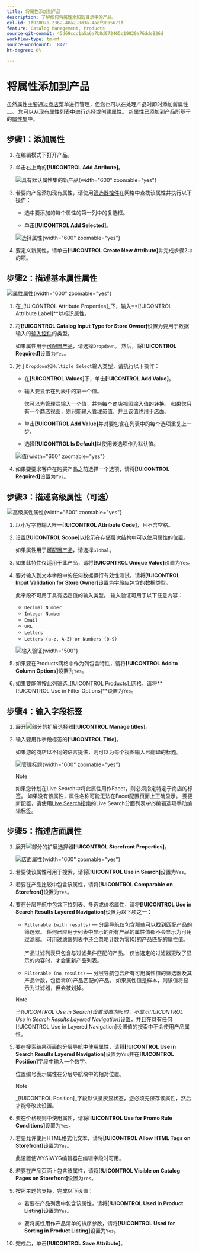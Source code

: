 ```yaml
---
title: 将属性添加到产品
description: 了解如何将属性添加到目录中的产品。
exl-id: 1f92807a-2362-48a2-8d3a-4aef90a5671f
feature: Catalog Management, Products
source-git-commit: 45d69ccc1a5a6a7b8d072465c19829a76dde826d
workflow-type: tm+mt
source-wordcount: '847'
ht-degree: 0%

---
```


# 将属性添加到产品

虽然属性主要通过[商店](../stores-purchase/stores-menu.md)菜单进行管理，但您也可以在处理产品时即时添加新属性&#x200B;__。 您可以从现有属性列表中进行选择或创建属性。 新属性已添加到产品所基于的[属性集](../catalog/attribute-sets.md)中。

## 步骤1：添加属性

1. 在编辑模式下打开产品。

1. 单击右上角的&#x200B;**[!UICONTROL Add Attribute]**。

   ![具有默认属性集的新产品](./assets/product-attribute-add.png){width="600" zoomable="yes"}

1. 若要向产品添加现有属性，请使用[筛选器控件](../getting-started/admin-grid-controls.md)在网格中查找该属性并执行以下操作：

   - 选中要添加的每个属性的第一列中的复选框。

   - 单击&#x200B;**[!UICONTROL Add Selected]**。

   ![选择属性](./assets/product-attribute-add-select.png){width="600" zoomable="yes"}

1. 要定义新属性，请单击&#x200B;**[!UICONTROL Create New Attribute]**&#x200B;并完成步骤2中的项。

## 步骤2：描述基本属性属性

![属性属性](./assets/product-attribute-add-new.png){width="600" zoomable="yes"}

1. 在&#x200B;_[!UICONTROL Attribute Properties]_下，输入&#x200B;**[!UICONTROL Attribute Label]**以标识属性。

1. 将&#x200B;**[!UICONTROL Catalog Input Type for Store Owner]**&#x200B;设置为要用于数据输入的[输入控件](attributes-input-types.md)的类型。

   如果属性用于[可配置产品](product-create-configurable.md)，请选择`Dropdown`。 然后，将&#x200B;**[!UICONTROL Required]**&#x200B;设置为`Yes`。

1. 对于`Dropdown`和`Multiple Select`输入类型，请执行以下操作：

   - 在&#x200B;**[!UICONTROL Values]**&#x200B;下，单击&#x200B;**[!UICONTROL Add Value]**。

   - 输入要显示在列表中的第一个值。

     您可以为管理员输入一个值，并为每个商店视图输入值的转换。 如果您只有一个商店视图，则只能输入管理员值，并且该值也用于店面。

   - 单击&#x200B;**[!UICONTROL Add Value]**&#x200B;并对要包含在列表中的每个选项重复上一步。

   - 选择&#x200B;**[!UICONTROL Is Default]**&#x200B;以使用该选项作为默认值。

   ![值](./assets/product-attribute-add-values-colors.png){width="600" zoomable="yes"}

1. 如果要要求客户在购买产品之前选择一个选项，请将&#x200B;**[!UICONTROL Required]**&#x200B;设置为`Yes`。

## 步骤3：描述高级属性（可选）

![高级属性属性](./assets/product-attribute-advanced-attribute-properties.png){width="600" zoomable="yes"}

1. 以小写字符输入唯一&#x200B;**[!UICONTROL Attribute Code]**，且不含空格。

1. 设置&#x200B;**[!UICONTROL Scope]**&#x200B;以指示在存储层次结构中可以使用属性的位置。

   如果属性用于[可配置产品](product-create-configurable.md)，请选择`Global`。

1. 如果此特性仅适用于此产品，请将&#x200B;**[!UICONTROL Unique Value]**&#x200B;设置为`Yes`。

1. 要对输入到文本字段中的任何数据运行有效性测试，请将&#x200B;**[!UICONTROL Input Validation for Store Owner]**&#x200B;设置为字段应包含的数据类型。

   此字段不可用于具有选定值的输入类型。 输入验证可用于以下任意内容：

   - `Decimal Number`
   - `Integer Number`
   - `Email`
   - `URL`
   - `Letters`
   - `Letters (a-z, A-Z) or Numbers (0-9)`

   ![输入验证](./assets/product-attribute-input-validation.png){width="500"}

1. 如果要在Products网格中作为列包含特性，请将&#x200B;**[!UICONTROL Add to Column Options]**&#x200B;设置为`Yes`。

1. 如果要能够按此列筛选&#x200B;_[!UICONTROL Products]_网格，请将&#x200B;**[!UICONTROL Use in Filter Options]**设置为`Yes`。

## 步骤4：输入字段标签

1. 展开![部分的](../assets/icon-display-expand.png)扩展选择器&#x200B;**[!UICONTROL Manage titles]**。

1. 输入要用作字段标签的&#x200B;**[!UICONTROL Title]**。

   如果您的商店以不同的语言提供，则可以为每个视图输入已翻译的标题。

   ![管理标题](./assets/product-attribute-add-manage-titles.png){width="600" zoomable="yes"}

   >[!NOTE]
   >
   > 如果您计划在Live Search中将此属性用作Facet，则必须指定特定于商店的标签。 如果没有该属性，属性名称可能无法在Facet配置页面上正确显示。 要更新配置，请使用[Live Search指南](https://experienceleague.adobe.com/en/docs/commerce/live-search/live-search-admin/facets/facets-add#step-2-edit-facet-properties-optional)的Live Search分面列表&#x200B;_中的_&#x200B;编辑选项手动编辑标签。

## 步骤5：描述店面属性

1. 展开![部分的](../assets/icon-display-expand.png)扩展选择器&#x200B;**[!UICONTROL Storefront Properties]**。

   ![店面属性](./assets/product-attribute-add-storefront-properties.png){width="600" zoomable="yes"}

1. 若要使该属性可用于搜索，请将&#x200B;**[!UICONTROL Use in Search]**&#x200B;设置为`Yes`。

1. 若要在产品比较中包含该属性，请将&#x200B;**[!UICONTROL Comparable on Storefront]**&#x200B;设置为`Yes`。

1. 要在分层导航中包含下拉列表、多选或价格属性，请将&#x200B;**[!UICONTROL Use in Search Results Layered Navigation]**&#x200B;设置为以下项之一：

   - `Filterable (with results)` — 分层导航仅包含那些可以找到匹配产品的筛选器。 任何已应用于列表中显示的所有产品的属性值都不会显示为可用过滤器。 可用过滤器列表中还会忽略计数为零(0)的产品匹配的属性值。<br/><br/>产品过滤列表只包含与过滤条件匹配的产品。 仅当选定的过滤器更改了显示的内容时，才会更新产品列表。

   - `Filterable (no results)` — 分层导航包含所有可用属性值的筛选器及其产品计数，包括零(0)产品匹配的产品。 如果属性值是样本，则该值将显示为过滤器，但会被划掉。

   >[!NOTE]
   >
   >当&#x200B;_[!UICONTROL Use in Search]_设置设置为`No`时，不显示_[!UICONTROL Use in Search Results Layered Navigation]_&#x200B;设置，并且在具有任何[!UICONTROL Use in Layered Navigation]设置值的搜索中不会使用产品属性。

1. 要在搜索结果页面的分层导航中使用属性，请将&#x200B;**[!UICONTROL Use in Search Results Layered Navigation]**&#x200B;设置为`Yes`并在&#x200B;**[!UICONTROL Position]**&#x200B;字段中输入一个数字。

   位置编号表示属性在分层导航块中的相对位置。

   >[!NOTE]
   >
   >_[!UICONTROL Position]_字段默认呈灰显状态，您必须先保存该属性，然后才能修改此设置。

1. 要在价格规则中使用属性，请将&#x200B;**[!UICONTROL Use for Promo Rule Conditions]**&#x200B;设置为`Yes`。

1. 若要允许使用HTML格式化文本，请将&#x200B;**[!UICONTROL Allow HTML Tags on Storefront]**&#x200B;设置为`Yes`。

   此设置使WYSIWYG编辑器在编辑字段时可用。

1. 若要在产品页面上包含该属性，请将&#x200B;**[!UICONTROL Visible on Catalog Pages on Storefront]**&#x200B;设置为`Yes`。

1. 按照主题的支持，完成以下设置：

   - 若要在产品列表中包含该属性，请将&#x200B;**[!UICONTROL Used in Product Listing]**&#x200B;设置为`Yes`。

   - 要将属性用作产品清单的排序参数，请将&#x200B;**[!UICONTROL Used for Sorting in Product Listing]**&#x200B;设置为`Yes`。

1. 完成后，单击&#x200B;**[!UICONTROL Save Attribute]**。
